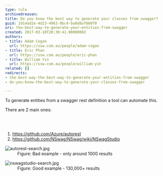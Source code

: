 ```yaml
---
type: rule
archivedreason: 
title: Do you know the best way to generate your classes from swagger?
guid: 1914ad2e-4d23-4963-9bc4-ba8d8af66070
uri: the-best-way-to-generate-your-entities-from-swagger
created: 2017-03-10T20:30:41.0000000Z
authors:
- title: Adam Cogan
  url: https://ssw.com.au/people/adam-cogan
- title: Eric Phan
  url: https://ssw.com.au/people/eric-phan
- title: William Yin
  url: https://ssw.com.au/people/william-yin
related: []
redirects:
- the-best-way-the-best-way-to-generate-your-entities-from-swagger
- do-you-know-the-best-way-to-generate-your-classes-from-swagger

---
```



<p>To generate entities from a&#160;swagger rest definition a tool can automate this.​<br></p><p>There are 2 main ones&#58;​<br></p>
<br><excerpt class='endintro'></excerpt><br>
<ol><li>
      <a href="https&#58;//github.com/Azure/autorest%22%20%5co%20%22https&#58;//github.com/Azure/autorestCtrl+Click%20or%20tap%20to%20follow%20the%20link" target="_blank">https&#58;//github.com/Azure/autorest</a></li><li>
      <a href="https&#58;//github.com/NSwag/NSwag/wiki/NSwagStudio" target="_blank">https&#58;//github.com/NSwag/NSwag/wiki/NSwagStudio</a>​<br></li></ol><dl class="badImage"><dt><img src="/PublishingImages/autorest-search.jpg" alt="autorest-search.jpg" />​</dt>
<dd>Figure&#58; Bad example - only around 1000 results</dd></dl><dl class="goodImage"><dt><img src="/PublishingImages/nswagstudio-search.jpg" alt="nswagstudio-search.jpg" /></dt><dd>Figure&#58; Good example - 130,000+ results</dd></dl>


